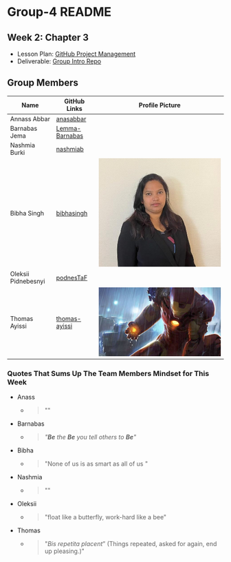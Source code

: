 # Group-4 README

## Week 2: Chapter 3

- Lesson Plan:
  [GitHub Project Management](https://github.com/HackYourFutureBelgium/workflows/blob/master/lesson-plans/github-project-management.md)
- Deliverable:
  [Group Intro Repo](https://github.com/HackYourFutureBelgium/workflows/blob/master/deliverables/group-introduction-repo.md)

## Group Members

| Name                | GitHub Links                                        | Profile Picture          |
| ------------------- | --------------------------------------------------- | ------------------------ |
| Annass Abbar        | [anasabbar](https://github.com/anasabbar)           |                          |
| Barnabas Jema       | [Lemma-Barnabas](https://github.com/Lemma-Barnabas) |                          |
| Nashmia Burki       | [nashmiab](https://github.com/nashmiab)             |                          |
| Bibha Singh         | [bibhasingh](https://github.com/bibhasingh)         | ![](img/bibhasingh.png)  |
| Oleksii Pidnebesnyi | [podnesTaF](https://github.com/podnesTaF)           |                          |
| Thomas Ayissi       | [thomas-ayissi](https://github.com/thomas-ayissi)   | ![](img/pic-thomas.jpeg) |

### Quotes That Sums Up The Team Members Mindset for This Week

- Anass
  - > ""
- Barnabas
  - > _"**Be** the **Be** you tell others to **Be**"_
- Bibha
  - > "None of us is as smart as all of us "
- Nashmia
  - > ""
- Oleksii
  - > "float like a butterfly, work-hard like a bee"
- Thomas
  - > "_Bis repetita placent_” (Things repeated, asked for again, end up
    > pleasing.)"
